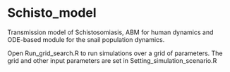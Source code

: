 # Schisto_model
Transmission model of Schistosomiasis, ABM for human dynamics and ODE-based module for the snail population dynamics.

Open Run_grid_search.R to run simulations over a grid of parameters.
The grid and other input parameters are set in Setting_simulation_scenario.R

